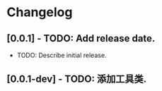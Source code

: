# Changelog

## [0.0.1] - TODO: Add release date.

* TODO: Describe initial release.

## [0.0.1-dev] - TODO: 添加工具类.
